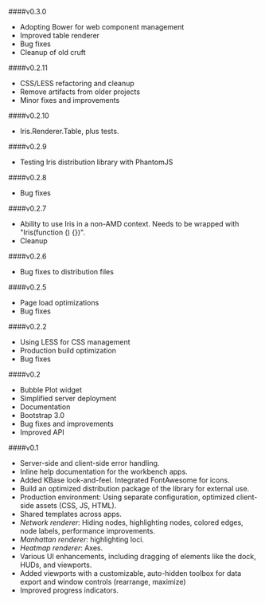 ####v0.3.0

* Adopting Bower for web component management
* Improved table renderer
* Bug fixes
* Cleanup of old cruft

####v0.2.11

* CSS/LESS refactoring and cleanup
* Remove artifacts from older projects
* Minor fixes and improvements

####v0.2.10

* Iris.Renderer.Table, plus tests.

####v0.2.9

* Testing Iris distribution library with PhantomJS

####v0.2.8

* Bug fixes

####v0.2.7

* Ability to use Iris in a non-AMD context. Needs to be wrapped with "Iris(function () {})".
* Cleanup

####v0.2.6

* Bug fixes to distribution files

####v0.2.5

* Page load optimizations
* Bug fixes

####v0.2.2

* Using LESS for CSS management
* Production build optimization
* Bug fixes

####v0.2

* Bubble Plot widget
* Simplified server deployment
* Documentation
* Bootstrap 3.0
* Bug fixes and improvements
* Improved API

####v0.1

* Server-side and client-side error handling.
* Inline help documentation for the workbench apps.
* Added KBase look-and-feel. Integrated FontAwesome for icons.
* Build an optimized distribution package of the library for external use.
* Production environment: Using separate configuration, optimized client-side assets (CSS, JS, HTML).
* Shared templates across apps.
* *Network renderer*: Hiding nodes, highlighting nodes, colored edges, node labels, performance improvements.
* *Manhattan renderer*: highlighting loci.
* *Heatmap renderer*: Axes.
* Various UI enhancements, including dragging of elements like the dock, HUDs, and viewports.
* Added viewports with a customizable, auto-hidden toolbox for data export and window controls (rearrange, maximize)
* Improved progress indicators.
